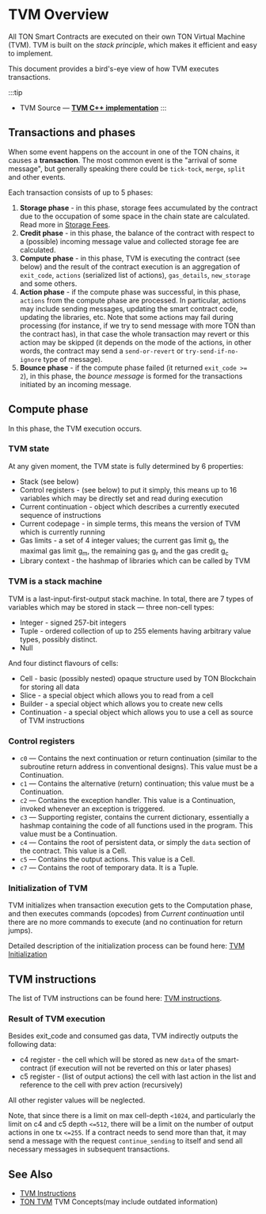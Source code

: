 # TVM Overview

All TON Smart Contracts are executed on their own TON Virtual Machine (TVM). TVM is built on the _stack principle_, which makes it efficient and easy to implement.

This document provides a bird's-eye view of how TVM executes transactions.

:::tip
* TVM Source — [**TVM C++ implementation**](https://github.com/ton-blockchain/ton/tree/master/crypto/vm)
:::

## Transactions and phases
When some event happens on the account in one of the TON chains, it causes a **transaction**. The most common event is the "arrival of some message", but generally speaking there could be `tick-tock`, `merge`, `split` and other events.

Each transaction consists of up to 5 phases:
1. **Storage phase** - in this phase, storage fees accumulated by the contract due to the occupation of some space in the chain state are calculated. Read more in [Storage Fees](/develop/smart-contracts/fees#storage-fee).
2. **Credit phase** - in this phase, the balance of the contract with respect to a (possible) incoming message value and collected storage fee are calculated.
3. **Compute phase** - in this phase, TVM is executing the contract (see below) and the result of the contract execution is an aggregation of `exit_code`, `actions` (serialized list of actions), `gas_details`, `new_storage` and some others.
4. **Action phase** - if the compute phase was successful, in this phase, `actions` from the compute phase are processed. In particular, actions may include sending messages, updating the smart contract code, updating the libraries, etc. Note that some actions may fail during processing (for instance, if we try to send message with more TON than the contract has), in that case the whole transaction may revert or this action may be skipped (it depends on the mode of the actions, in other words, the contract may send a `send-or-revert` or  `try-send-if-no-ignore` type of message).
5. **Bounce phase** - if the compute phase failed (it returned `exit_code >= 2`), in this phase, the _bounce message_ is formed for the transactions initiated by an incoming message.

## Compute phase
In this phase, the TVM execution occurs.

### TVM state
At any given moment, the TVM state is fully determined by 6 properties:
* Stack (see below)
* Control registers - (see below) to put it simply, this means up to 16 variables which may be directly set and read during execution
* Current continuation - object which describes a currently executed sequence of instructions
* Current codepage - in simple terms, this means the version of TVM which is currently running
* Gas limits - a set of 4 integer values; the current gas limit g<sub>l</sub>, the maximal gas limit g<sub>m</sub>, the remaining gas g<sub>r</sub> and the gas credit g<sub>c</sub>
* Library context - the hashmap of libraries which can be called by TVM 

### TVM is a stack machine
TVM is a last-input-first-output stack machine. In total, there are 7 types of variables which may be stored in stack — three non-cell types:
* Integer - signed 257-bit integers
* Tuple - ordered collection of up to 255 elements having arbitrary value types, possibly distinct.
* Null

And four distinct flavours of cells:
* Cell - basic (possibly nested) opaque structure used by TON Blockchain for storing all data
* Slice - a special object which allows you to read from a cell
* Builder - a special object which allows you to create new cells
* Continuation - a special object which allows you to use a cell as source of TVM instructions

### Control registers
* `c0` — Contains the next continuation or return continuation (similar to the subroutine return address in conventional designs). This value must be a Continuation.
* `c1` — Contains the alternative (return) continuation; this value must be a Continuation. 
* `c2` — Contains the exception handler. This value is a Continuation, invoked whenever an exception is triggered.
* `c3` — Supporting register, contains the current dictionary, essentially a hashmap containing the code of all functions used in the program. This value must be a Continuation. 
* `c4` — Contains the root of persistent data, or simply the `data` section of the contract. This value is a Cell.
* `c5` — Contains the output actions. This value is a Cell.
* `c7` — Contains the root of temporary data. It is a Tuple.

### Initialization of TVM

TVM initializes when transaction execution gets to the Computation phase, and then executes commands (opcodes) from _Current continuation_ until there are no more commands to execute (and no continuation for return jumps).

Detailed description of the initialization process can be found here: [TVM Initialization](/learn/tvm-instructions/tvm-initialization.md)

## TVM instructions

The list of TVM instructions can be found here: [TVM instructions](/learn/tvm-instructions/instructions).

### Result of TVM execution
Besides exit_code and consumed gas data, TVM indirectly outputs the following data:
* c4 register - the cell which will be stored as new `data` of the smart-contract (if execution will not be reverted on this or later phases)
* c5 register - (list of output actions) the cell with last action in the list and reference to the cell with prev action (recursively)

All other register values will be neglected.

Note, that since there is a limit on max cell-depth `<1024`, and particularly the limit on c4 and c5 depth `<=512`, there will be a limit on the number of output actions in one tx `<=255`. If a contract needs to send more than that, it may send a message with the request `continue_sending` to itself and send all necessary messages in subsequent transactions.


## See Also

- [TVM Instructions](/learn/tvm-instructions/instructions)
- [TON TVM](https://ton.org/tvm.pdf) TVM Concepts(may include outdated information)